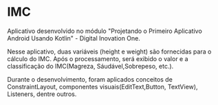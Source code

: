 # IMC

Aplicativo desenvolvido no módulo "Projetando o Primeiro Aplicativo Android Usando Kotlin" - Digital Inovation One.

Nesse aplicativo, duas variáveis (height e weight)  são fornecidas para o cálculo do IMC.  Após o processamento, será exibido o valor e a classificação do IMC(Magreza, Sáudável,Sobrepeso, etc.).

Durante o desenvolvimento, foram aplicados conceitos  de ConstraintLayout, componentes visuais(EditText,Button, TextView), Listeners, dentre outros.





